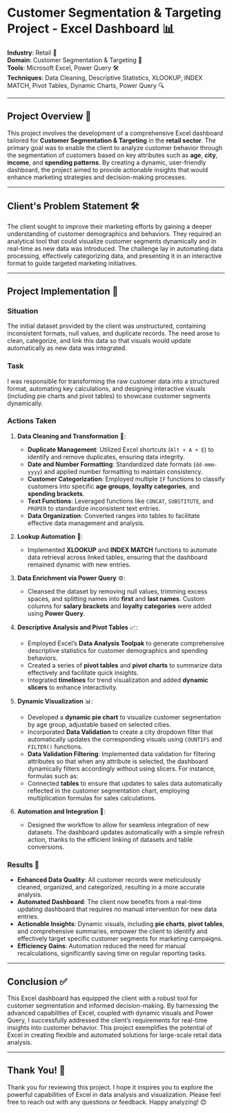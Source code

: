 # Customer Segmentation & Targeting Project - Excel Dashboard 📊

**Industry**: Retail 🛒  
**Domain**: Customer Segmentation & Targeting 🎯  
**Tools**: Microsoft Excel, Power Query 🛠️  
**Techniques**: Data Cleaning, Descriptive Statistics, XLOOKUP, INDEX MATCH, Pivot Tables, Dynamic Charts, Power Query 🔍

---

## Project Overview 🌟
This project involves the development of a comprehensive Excel dashboard tailored for **Customer Segmentation & Targeting** in the **retail sector**. The primary goal was to enable the client to analyze customer behavior through the segmentation of customers based on key attributes such as **age**, **city**, **income**, and **spending patterns**. By creating a dynamic, user-friendly dashboard, the project aimed to provide actionable insights that would enhance marketing strategies and decision-making processes.

---

## Client's Problem Statement 🛠️
The client sought to improve their marketing efforts by gaining a deeper understanding of customer demographics and behaviors. They required an analytical tool that could visualize customer segments dynamically and in real-time as new data was introduced. The challenge lay in automating data processing, effectively categorizing data, and presenting it in an interactive format to guide targeted marketing initiatives.

---

## Project Implementation  🔄

### Situation
The initial dataset provided by the client was unstructured, containing inconsistent formats, null values, and duplicate records. The need arose to clean, categorize, and link this data so that visuals would update automatically as new data was integrated.

### Task
I was responsible for transforming the raw customer data into a structured format, automating key calculations, and designing interactive visuals (including pie charts and pivot tables) to showcase customer segments dynamically.

### Actions Taken

1. **Data Cleaning and Transformation** 🧹:
   - **Duplicate Management**: Utilized Excel shortcuts (`Alt + A + E`) to identify and remove duplicates, ensuring data integrity.
   - **Date and Number Formatting**: Standardized date formats (`dd-mmm-yyyy`) and applied number formatting to maintain consistency.
   - **Customer Categorization**: Employed multiple `IF` functions to classify customers into specific **age groups**, **loyalty categories**, and **spending brackets**.
   - **Text Functions**: Leveraged functions like `CONCAT`, `SUBSTITUTE`, and `PROPER` to standardize inconsistent text entries.
   - **Data Organization**: Converted ranges into tables to facilitate effective data management and analysis.

2. **Lookup Automation** 🔗:
   - Implemented **XLOOKUP** and **INDEX MATCH** functions to automate data retrieval across linked tables, ensuring that the dashboard remained dynamic with new entries.

3. **Data Enrichment via Power Query** ⚙️:
   - Cleansed the dataset by removing null values, trimming excess spaces, and splitting names into **first** and **last names**. Custom columns for **salary brackets** and **loyalty categories** were added using **Power Query**.

4. **Descriptive Analysis and Pivot Tables** 📈:
   - Employed Excel’s **Data Analysis Toolpak** to generate comprehensive descriptive statistics for customer demographics and spending behaviors.
   - Created a series of **pivot tables** and **pivot charts** to summarize data effectively and facilitate quick insights. 
   - Integrated **timelines** for trend visualization and added **dynamic slicers** to enhance interactivity.

5. **Dynamic Visualization** 📊:
   - Developed a **dynamic pie chart** to visualize customer segmentation by age group, adjustable based on selected cities.
   - Incorporated **Data Validation** to create a city dropdown filter that automatically updates the corresponding visuals using `COUNTIFS` and `FILTER()` functions.
   - **Data Validation Filtering**: Implemented data validation for filtering attributes so that when any attribute is selected, the dashboard dynamically filters accordingly without using slicers. For instance, formulas such as:  
   - Connected **tables** to ensure that updates to sales data automatically reflected in the customer segmentation chart, employing multiplication formulas for sales calculations.

6. **Automation and Integration** 🔄:
   - Designed the workflow to allow for seamless integration of new datasets. The dashboard updates automatically with a simple refresh action, thanks to the efficient linking of datasets and table conversions.

### Results 🎉
- **Enhanced Data Quality**: All customer records were meticulously cleaned, organized, and categorized, resulting in a more accurate analysis.
- **Automated Dashboard**: The client now benefits from a real-time updating dashboard that requires no manual intervention for new data entries.
- **Actionable Insights**: Dynamic visuals, including **pie charts**, **pivot tables**, and comprehensive summaries, empower the client to identify and effectively target specific customer segments for marketing campaigns.
- **Efficiency Gains**: Automation reduced the need for manual recalculations, significantly saving time on regular reporting tasks.

---

## Conclusion ✅
This Excel dashboard has equipped the client with a robust tool for customer segmentation and informed decision-making. By harnessing the advanced capabilities of Excel, coupled with dynamic visuals and Power Query, I successfully addressed the client’s requirements for real-time insights into customer behavior. This project exemplifies the potential of Excel in creating flexible and automated solutions for large-scale retail data analysis.

---
## Thank You! 🙏
Thank you for reviewing this project. I hope it inspires you to explore the powerful capabilities of Excel in data analysis and visualization. Please feel free to reach out with any questions or feedback. Happy analyzing! 😊
